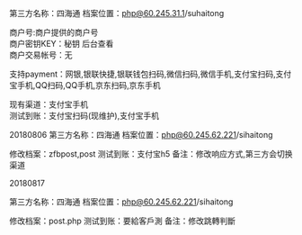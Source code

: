 第三方名称：四海通 
档案位置：php@60.245.31.1/suhaitong 
 
商户号:商户提供的商户号  
商户密钥KEY：秘钥 后台查看  
商户交易帐号：无  
 
支持payment：网银,银联快捷,银联钱包扫码,微信扫码,微信手机,支付宝扫码,支付宝手机,QQ扫码,QQ手机,京东扫码,京东手机  
 
现有渠道：支付宝手机  
测试到账：支付宝扫码(现维护),支付宝手机  
 
20180806
第三方名称：四海通 
档案位置：php@60.245.62.221/sihaitong  

修改档案：zfbpost,post
测试到账：支付宝h5
备注：修改响应方式,第三方会切换渠道


20180817

第三方名称：四海通 
档案位置：php@60.245.62.221/sihaitong  

修改档案：post.php
测试到账：要給客戶測
备注：修改跳轉判斷